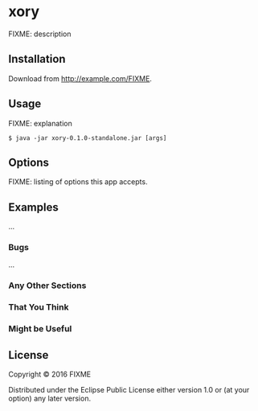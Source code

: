 # xory

FIXME: description

## Installation

Download from http://example.com/FIXME.

## Usage

FIXME: explanation

    $ java -jar xory-0.1.0-standalone.jar [args]

## Options

FIXME: listing of options this app accepts.

## Examples

...

### Bugs

...

### Any Other Sections
### That You Think
### Might be Useful

## License

Copyright © 2016 FIXME

Distributed under the Eclipse Public License either version 1.0 or (at
your option) any later version.
